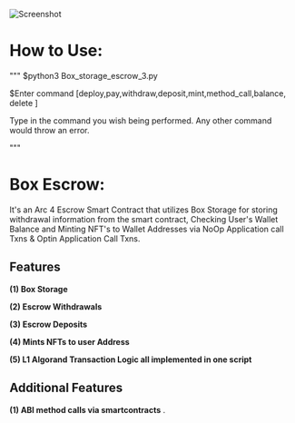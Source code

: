 ![Screenshot](https://github.com/Sam2much96/algorand_python_Scripts/blob/main/contracts/escrow/Box_Escrow_Logo.png)

# How to Use:
 
 """
  $python3 Box_storage_escrow_3.py

  $Enter command  [deploy,pay,withdraw,deposit,mint,method_call,balance, delete ]  
  
  Type in the command you wish being performed. Any other command would throw an error.
 
 """


# Box Escrow:
 
 It's an Arc 4 Escrow Smart Contract that utilizes Box Storage for storing withdrawal information from the smart contract, Checking User's Wallet Balance and Minting NFT's to Wallet Addresses via NoOp Application call Txns & Optin Application Call Txns.

##  Features

**(1) Box Storage** 


**(2) Escrow Withdrawals**


**(3) Escrow Deposits**


**(4) Mints NFTs to user Address**


**(5) L1 Algorand Transaction Logic all implemented in one script**


## Additional Features

**(1) ABI method calls via smartcontracts**
.
